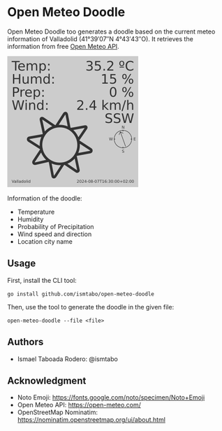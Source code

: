 # Open Meteo Doodle

Open Meteo Doodle too generates a doodle based on the current meteo information
of Valladolid (41°39′07″N 4°43′43″O). It retrieves the information from free
[Open Meteo API][open-meteo-api].

[open-meteo-api]: https://open-meteo.com/

![sample.png](/docs/imgs/sample.png)

Information of the doodle:

- Temperature
- Humidity
- Probability of Precipitation
- Wind speed and direction
- Location city name

## Usage

First, install the CLI tool:

```console
go install github.com/ismtabo/open-meteo-doodle
```

Then, use the tool to generate the doodle in the given file:

```console
open-meteo-doodle --file <file>
```

## Authors

- Ismael Taboada Rodero: @ismtabo

## Acknowledgment

- Noto Emoji: https://fonts.google.com/noto/specimen/Noto+Emoji
- Open Meteo API: https://open-meteo.com/
- OpenStreetMap Nominatim: https://nominatim.openstreetmap.org/ui/about.html
